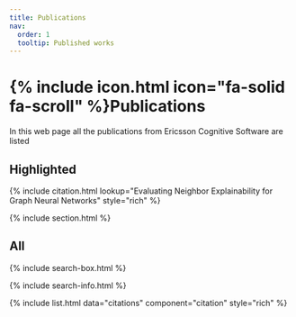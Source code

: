 ```yaml
---
title: Publications
nav:
  order: 1
  tooltip: Published works
---
```


# {% include icon.html icon="fa-solid fa-scroll" %}Publications

In this web page all the publications from Ericsson Cognitive Software are listed


## Highlighted

{% include citation.html lookup="Evaluating Neighbor Explainability for Graph Neural Networks" style="rich" %}

{% include section.html %}

## All

{% include search-box.html %}

{% include search-info.html %}

{% include list.html data="citations" component="citation" style="rich" %}
